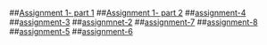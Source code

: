 ##[Assignment 1- part 1](https://github.com/Chethan113/AIML-4/blob/main/assignmnet01%20part%201.ipynb)
##[Assignment 1- part 2](https://github.com/Chethan113/AIML-4/blob/main/assignment1_%20part2%20.ipynb)
##[assignment-4](https://github.com/Chethan113/AIML-4/blob/main/Ass4.ipynb)
##[assignment-3](https://github.com/Chethan113/AIML-4/blob/main/assignment-3.ipynb)
##[assignmnet-2](https://github.com/Chethan113/AIML-4/blob/main/Ass2.ipynb)
##[assignment-7](https://github.com/Chethan113/AIML-4/blob/main/Assignment_07.ipynb)
##[assignment-8](https://github.com/Chethan113/AIML-4/blob/main/Assignment-08.ipynb)
##[assignment-5](https://github.com/Chethan113/AIML-4/blob/main/Assignment_05.ipynb)
##[assignment-6](https://github.com/Chethan113/AIML-4/blob/main/Assignment_06.ipynb)
